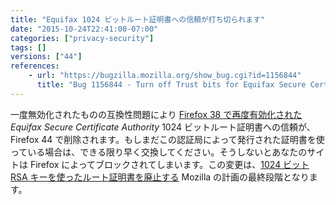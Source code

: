 ```yaml
---
title: "Equifax 1024 ビットルート証明書への信頼が打ち切られます"
date: "2015-10-24T22:41:00-07:00"
categories: ["privacy-security"]
tags: []
versions: ["44"]
references:
    - url: "https://bugzilla.mozilla.org/show_bug.cgi?id=1156844"
      title: "Bug 1156844 - Turn off Trust bits for Equifax Secure Certificate Authority 1024-bit root certificate"
---
```

一度無効化されたものの互換性問題により [Firefox 38 で再度有効化された](https://www.fxsitecompat.dev/ja/docs/2015/1024-bit-ssl-certificates-are-no-longer-trusted/) *Equifax Secure Certificate Authority* 1024 ビットルート証明書への信頼が、Firefox 44 で削除されます。もしまだこの認証局によって発行された証明書を使っている場合は、できる限り早く交換してください。そうしないとあなたのサイトは Firefox によってブロックされてしまいます。この変更は、[1024 ビット RSA キーを使ったルート証明書を廃止する](https://blog.mozilla.org/security/2014/09/08/phasing-out-certificates-with-1024-bit-rsa-keys/) Mozilla の計画の最終段階となります。

